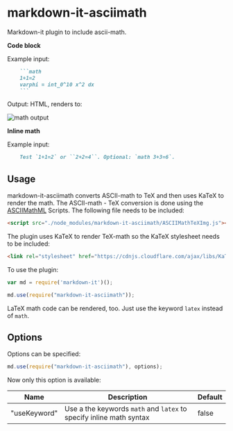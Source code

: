 # markdown-it-asciimath
Markdown-it plugin to include ascii-math.

**Code block**

Example input:
```md
    ```math
    1+1=2
    varphi = int_0^10 x^2 dx
    ```
```

Output: HTML, renders to:

![math output](https://cloud.githubusercontent.com/assets/18582541/18347144/3c7e5aaa-75c4-11e6-888f-c8e6f406fdc7.png)

**Inline math**

Example input:
```md
    Test `1+1=2` or ``2+2=4``. Optional: `math 3+3=6`.
```

## Usage
markdown-it-asciimath converts ASCII-math to TeX and then uses KaTeX to render the math. The ASCII-math - TeX conversion is done using the [ASCIIMathML](https://github.com/mathjax/asciimathml) Scripts. The following file needs to be included:

```html
<script src="./node_modules/markdown-it-asciimath/ASCIIMathTeXImg.js"></script>
```

The plugin uses KaTeX to render TeX-math so the KaTeX stylesheet needs to be included:

```html
<link rel="stylesheet" href="https://cdnjs.cloudflare.com/ajax/libs/KaTeX/0.7.1/katex.min.css">
```

To use the plugin:

```javascript
var md = require('markdown-it')();

md.use(require("markdown-it-asciimath"));
```

LaTeX math code can be rendered, too. Just use the keyword `latex` instead of `math`.

## Options

Options can be specified:
``` javascript
md.use(require("markdown-it-asciimath"), options);
```

Now only this option is available:

Name              | Description                                                          | Default
------------------|----------------------------------------------------------------------|------------------------------------
"useKeyword"      | Use a the keywords `math` and `latex` to specify inline math syntax  | false
